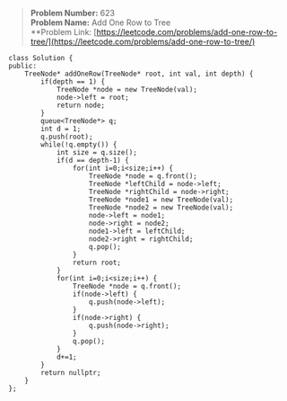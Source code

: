 > **Problem Number:** 623 <br>
> **Problem Name:** Add One Row to Tree <br>
> **Problem Link: [https://leetcode.com/problems/add-one-row-to-tree/](https://leetcode.com/problems/add-one-row-to-tree/) <br>

    class Solution {
    public:
        TreeNode* addOneRow(TreeNode* root, int val, int depth) {
            if(depth == 1) {
                TreeNode *node = new TreeNode(val);
                node->left = root;
                return node;
            }
            queue<TreeNode*> q;
            int d = 1;
            q.push(root);
            while(!q.empty()) {
                int size = q.size();
                if(d == depth-1) {
                    for(int i=0;i<size;i++) {
                        TreeNode *node = q.front();
                        TreeNode *leftChild = node->left;
                        TreeNode *rightChild = node->right;
                        TreeNode *node1 = new TreeNode(val);
                        TreeNode *node2 = new TreeNode(val);
                        node->left = node1;
                        node->right = node2;
                        node1->left = leftChild;
                        node2->right = rightChild;
                        q.pop();
                    }
                    return root;
                }
                for(int i=0;i<size;i++) {
                    TreeNode *node = q.front();
                    if(node->left) {
                        q.push(node->left);
                    }
                    if(node->right) {
                        q.push(node->right);
                    }
                    q.pop();
                }
                d+=1;
            }
            return nullptr;
        }
    };